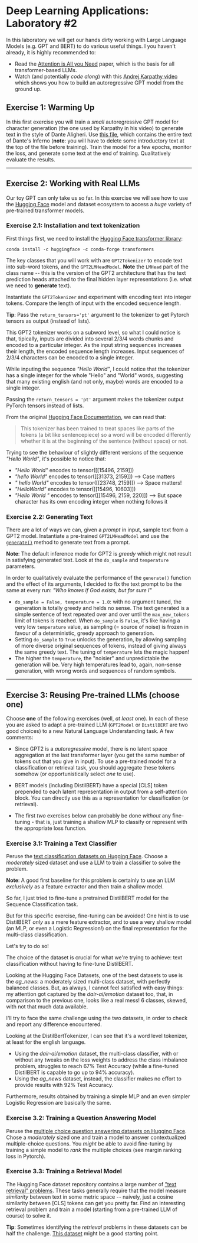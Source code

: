 # Deep Learning Applications: Laboratory #2
In this laboratory we will get our hands dirty working with Large Language Models (e.g. GPT and BERT) to do various useful things. I you haven't already, it is highly recommended to:

+ Read the [Attention is All you Need](https://arxiv.org/abs/1706.03762) paper, which is the basis for all transformer-based LLMs.
+ Watch (and potentially *code along*) with this [Andrej Karpathy video](https://www.youtube.com/watch?v=kCc8FmEb1nY) which shows you how to build an autoregressive GPT model from the ground up.

## Exercise 1: Warming Up
In this first exercise you will train a *small* autoregressive GPT model for character generation (the one used by Karpathy in his video) to generate text in the style of Dante Aligheri. Use [this file](https://archive.org/stream/ladivinacommedia00997gut/1ddcd09.txt), which contains the entire text of Dante's Inferno (**note**: you will have to delete some introductory text at the top of the file before training). Train the model for a few epochs, monitor the loss, and generate some text at the end of training. Qualitatively evaluate the results.

---
## Exercise 2: Working with Real LLMs

Our toy GPT can only take us so far. In this exercise we will see how to use the [Hugging Face](https://huggingface.co/) model and dataset ecosystem to access a *huge* variety of pre-trained transformer models.

### Exercise 2.1: Installation and text tokenization

First things first, we need to install the [Hugging Face transformer library](https://huggingface.co/docs/transformers/index):

    conda install -c huggingface -c conda-forge transformers
    
The key classes that you will work with are `GPT2Tokenizer` to encode text into sub-word tokens, and the `GPT2LMHeadModel`. **Note** the `LMHead` part of the class name -- this is the version of the GPT2 architecture that has the text prediction heads attached to the final hidden layer representations (i.e. what we need to **generate** text). 

Instantiate the `GPT2Tokenizer` and experiment with encoding text into integer tokens. Compare the length of input with the encoded sequence length.

**Tip**: Pass the `return_tensors='pt'` argument to the tokenizer to get Pytorch tensors as output (instead of lists).

This GPT2 tokenizer works on a subword level, so what I could notice is that, tipically, inputs are divided into several 2/3/4 words chunks and encoded to a particular integer.
As the input string sequences increases their length, the encoded sequence length increases.
Input sequences of 2/3/4 characters can be encoded to a single integer.

While inputing the sequence *"Hello World"*, I could notice that the tokenizer has a single integer for the whole "Hello" and "World" words, suggesting that many existing english (and not only, maybe) words are encoded to a single integer.

Passing the `return_tensors = 'pt'` argument makes the tokenizer output PyTorch tensors instead of lists.

From the original [Hugging Face Documentation](https://huggingface.co/docs/transformers/model_doc/gpt2#transformers.GPT2Tokenizer), we can read that:
> This tokenizer has been trained to treat spaces like parts of the tokens (a bit like sentencepiece) so a word will be encoded differently whether it is at the beginning of the sentence (without space) or not.

Trying to see the behaviour of slightly different versions of the sequence *"Hello World"*, it's possible to notice that:
- *"Hello World"* encodes to tensor([[15496,  2159]])
- *"hello World"* encodes to tensor([[31373,  2159]]) --> Case matters
- *" hello World"* encodes to tensor([[23748,  2159]]) --> Space matters!
- *"HelloWorld"* encodes to tensor([[15496, 10603]])
- *"Hello World "* encodes to tensor([[15496,  2159,   220]]) --> But space character has its own encoding integer when nothing follows it

### Exercise 2.2: Generating Text

There are a lot of ways we can, given a *prompt* in input, sample text from a GPT2 model. Instantiate a pre-trained `GPT2LMHeadModel` and use the [`generate()`](https://huggingface.co/docs/transformers/v4.27.2/en/main_classes/text_generation#transformers.GenerationMixin.generate) method to generate text from a prompt.

**Note**: The default inference mode for GPT2 is *greedy* which might not result in satisfying generated text. Look at the `do_sample` and `temperature` parameters.

In order to qualitatively evaluate the performance of the `generate()` function and the effect of its arguments, I decided to fix the text prompt to be the same at every run: *"Who knows if God exists, but for sure I"*

- `do_sample = False, temperature = 1.0`: with no argument tuned, the generation is totally greedy and helds no sense. The text generated is a simple sentence of text repeated over and over until the `max_new_tokens` limit of tokens is reached. When `do_sample` is `False`, it's like having a very low `temperature` value, as sampling (= source of noise) is frozen in favour of a deterministic, greedy approach to generation.
- Setting `do_sample` to `True` unlocks the generation, by allowing sampling of more diverse original sequences of tokens, instead of giving always the same greedy text. The tuning of `temperature` lets the magic happen!
- The higher the `temperature`, the "noisier" and unpredictable the generation will be. Very high temperatures lead to, again, non-sense generation, with wrong words and sequences of random symbols.

---
## Exercise 3: Reusing Pre-trained LLMs (choose one)

Choose **one** of the following exercises (well, *at least* one). In each of these you are asked to adapt a pre-trained LLM (`GPT2Model` or `DistilBERT` are two good choices) to a new Natural Language Understanding task. A few comments:

+ Since GPT2 is a *autoregressive* model, there is no latent space aggregation at the last transformer layer (you get the same number of tokens out that you give in input). To use a pre-trained model for a classification or retrieval task, you should aggregate these tokens somehow (or opportunistically select *one* to use).

+ BERT models (including DistilBERT) have a special [CLS] token prepended to each latent representation in output from a self-attention block. You can directly use this as a representation for classification (or retrieval).

+ The first *two* exercises below can probably be done *without* any fine-tuning - that is, just training a shallow MLP to classify or represent with the appropriate loss function.

### Exercise 3.1: Training a Text Classifier

Peruse the [text classification datasets on Hugging Face](https://huggingface.co/datasets?task_categories=task_categories:text-classification&sort=downloads). Choose a *moderately* sized dataset and use a LLM to train a classifier to solve the problem.

**Note**: A good first baseline for this problem is certainly to use an LLM *exclusively* as a feature extractor and then train a shallow model.

So far, I just tried to fine-tune a pretrained DistilBERT model for the Sequence Classification task.

But for this specific exercise, fine-tuning can be avoided! One hint is to use DistilBERT *only* as a mere feature extractor, and to use a very shallow model (an MLP, or even a Logistic Regression!) on the final representation for the multi-class classification.

Let's try to do so!

The choice of the dataset is crucial for what we're trying to achieve: text classification without having to fine-tune DistilBERT.

Looking at the Hugging Face Datasets, one of the best datasets to use is the *ag_news*: a moderately sized multi-class dataset, with perfectly balanced classes.
But, as always, I cannot feel satisfied with easy things: my attention got captured by the *dair-ai/emotion* dataset too, that, in comparison to the previous one, looks like a real mess! 6 classes, skewed, with not that much data available.

I'll try to face the same challenge using the two datasets, in order to check and report any difference encountered.

Looking at the DistilBertTokenizer, I can see that it's a word level tokenizer, at least for the english language.

- Using the *dair-ai/emotion* dataset, the multi-class classifier, with or without any tweaks on the loss weights to address the class imbalance problem, struggles to reach 67% Test Accuracy (while a fine-tuned DistilBERT is capable to go up to 94% accuracy).
- Using the *ag_news* dataset, instead, the classifier makes no effort to provide results with 92% Test Accuracy.

Furthermore, results obtained by training a simple MLP and an even simpler Logistic Regression are basically the same.

### Exercise 3.2: Training a Question Answering Model

Peruse the [multiple choice question answering datasets on Hugging Face](https://huggingface.co/datasets?task_categories=task_categories:multiple-choice&sort=downloads). Chose a *moderately* sized one and train a model to answer contextualized multiple-choice questions. You *might* be able to avoid fine-tuning by training a simple model to *rank* the multiple choices (see margin ranking loss in Pytorch).

### Exercise 3.3: Training a Retrieval Model

The Hugging Face dataset repository contains a large number of ["text retrieval" problems](https://huggingface.co/datasets?task_categories=task_categories:text-retrieval&p=1&sort=downloads). These tasks generally require that the model measure *similarity* between text in some metric space -- naively, just a cosine similarity between [CLS] tokens can get you pretty far. Find an interesting retrieval problem and train a model (starting from a pre-trained LLM of course) to solve it.

**Tip**: Sometimes identifying the *retrieval* problems in these datasets can be half the challenge. [This dataset](https://huggingface.co/datasets/BeIR/scifact) might be a good starting point.
